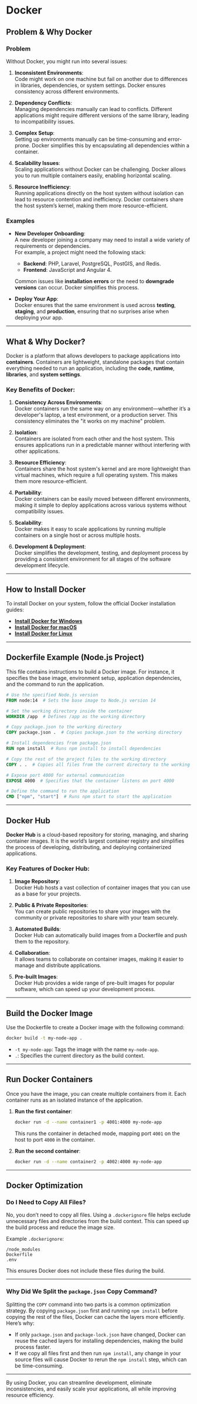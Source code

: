 
# Docker 

## Problem & Why Docker

### Problem

Without Docker, you might run into several issues:

1. **Inconsistent Environments**:  
   Code might work on one machine but fail on another due to differences in libraries, dependencies, or system settings. Docker ensures consistency across different environments.

2. **Dependency Conflicts**:  
   Managing dependencies manually can lead to conflicts. Different applications might require different versions of the same library, leading to incompatibility issues.

3. **Complex Setup**:  
   Setting up environments manually can be time-consuming and error-prone. Docker simplifies this by encapsulating all dependencies within a container.

4. **Scalability Issues**:  
   Scaling applications without Docker can be challenging. Docker allows you to run multiple containers easily, enabling horizontal scaling.

5. **Resource Inefficiency**:  
   Running applications directly on the host system without isolation can lead to resource contention and inefficiency. Docker containers share the host system’s kernel, making them more resource-efficient.

### Examples

- **New Developer Onboarding**:  
  A new developer joining a company may need to install a wide variety of requirements or dependencies.  
  For example, a project might need the following stack:
  - **Backend**: PHP, Laravel, PostgreSQL, PostGIS, and Redis.
  - **Frontend**: JavaScript and Angular 4.

  Common issues like **installation errors** or the need to **downgrade versions** can occur. Docker simplifies this process.

- **Deploy Your App**:  
  Docker ensures that the same environment is used across **testing**, **staging**, and **production**, ensuring that no surprises arise when deploying your app.

---

## What & Why Docker?

Docker is a platform that allows developers to package applications into **containers**. Containers are lightweight, standalone packages that contain everything needed to run an application, including the **code**, **runtime**, **libraries**, and **system settings**.

### Key Benefits of Docker:

1. **Consistency Across Environments**:  
   Docker containers run the same way on any environment—whether it’s a developer's laptop, a test environment, or a production server. This consistency eliminates the "it works on my machine" problem.

2. **Isolation**:  
   Containers are isolated from each other and the host system. This ensures applications run in a predictable manner without interfering with other applications.

3. **Resource Efficiency**:  
   Containers share the host system's kernel and are more lightweight than virtual machines, which require a full operating system. This makes them more resource-efficient.

4. **Portability**:  
   Docker containers can be easily moved between different environments, making it simple to deploy applications across various systems without compatibility issues.

5. **Scalability**:  
   Docker makes it easy to scale applications by running multiple containers on a single host or across multiple hosts.

6. **Development & Deployment**:  
   Docker simplifies the development, testing, and deployment process by providing a consistent environment for all stages of the software development lifecycle.

---

## How to Install Docker

To install Docker on your system, follow the official Docker installation guides:

- **[Install Docker for Windows](https://docs.docker.com/desktop/install/windows-install/)**
- **[Install Docker for macOS](https://docs.docker.com/desktop/install/mac-install/)**
- **[Install Docker for Linux](https://docs.docker.com/engine/install/)**

---

## Dockerfile Example (Node.js Project)

This file contains instructions to build a Docker image. For instance, it specifies the base image, environment setup, application dependencies, and the command to run the application.

```dockerfile
# Use the specified Node.js version
FROM node:14  # Sets the base image to Node.js version 14

# Set the working directory inside the container
WORKDIR /app  # Defines /app as the working directory

# Copy package.json to the working directory
COPY package.json .  # Copies package.json to the working directory

# Install dependencies from package.json
RUN npm install  # Runs npm install to install dependencies

# Copy the rest of the project files to the working directory
COPY . .  # Copies all files from the current directory to the working directory in the container

# Expose port 4000 for external communication
EXPOSE 4000  # Specifies that the container listens on port 4000

# Define the command to run the application
CMD ["npm", "start"]  # Runs npm start to start the application
```

---

## Docker Hub

**Docker Hub** is a cloud-based repository for storing, managing, and sharing container images. It is the world’s largest container registry and simplifies the process of developing, distributing, and deploying containerized applications.

### Key Features of Docker Hub:

1. **Image Repository**:  
   Docker Hub hosts a vast collection of container images that you can use as a base for your projects.

2. **Public & Private Repositories**:  
   You can create public repositories to share your images with the community or private repositories to share with your team securely.

3. **Automated Builds**:  
   Docker Hub can automatically build images from a Dockerfile and push them to the repository.

4. **Collaboration**:  
   It allows teams to collaborate on container images, making it easier to manage and distribute applications.

5. **Pre-built Images**:  
   Docker Hub provides a wide range of pre-built images for popular software, which can speed up your development process.

---

## Build the Docker Image

Use the Dockerfile to create a Docker image with the following command:

```bash
docker build -t my-node-app .
```

- `-t my-node-app`: Tags the image with the name `my-node-app`.
- `.`: Specifies the current directory as the build context.

---

## Run Docker Containers

Once you have the image, you can create multiple containers from it. Each container runs as an isolated instance of the application.

1. **Run the first container**:
    ```bash
    docker run -d --name container1 -p 4001:4000 my-node-app
    ```
    This runs the container in detached mode, mapping port `4001` on the host to port `4000` in the container.

2. **Run the second container**:
    ```bash
    docker run -d --name container2 -p 4002:4000 my-node-app
    ```

---

## Docker Optimization

### Do I Need to Copy All Files?

No, you don’t need to copy all files. Using a `.dockerignore` file helps exclude unnecessary files and directories from the build context. This can speed up the build process and reduce the image size.

Example `.dockerignore`:

```plaintext
/node_modules
Dockerfile
.env
```

This ensures Docker does not include these files during the build.

---

### Why Did We Split the `package.json` Copy Command?

Splitting the `COPY` command into two parts is a common optimization strategy. By copying `package.json` first and running `npm install` before copying the rest of the files, Docker can cache the layers more efficiently. Here’s why:

- If only `package.json` and `package-lock.json` have changed, Docker can reuse the cached layers for installing dependencies, making the build process faster.
- If we copy all files first and then run `npm install`, any change in your source files will cause Docker to rerun the `npm install` step, which can be time-consuming.

---

By using Docker, you can streamline development, eliminate inconsistencies, and easily scale your applications, all while improving resource efficiency.


